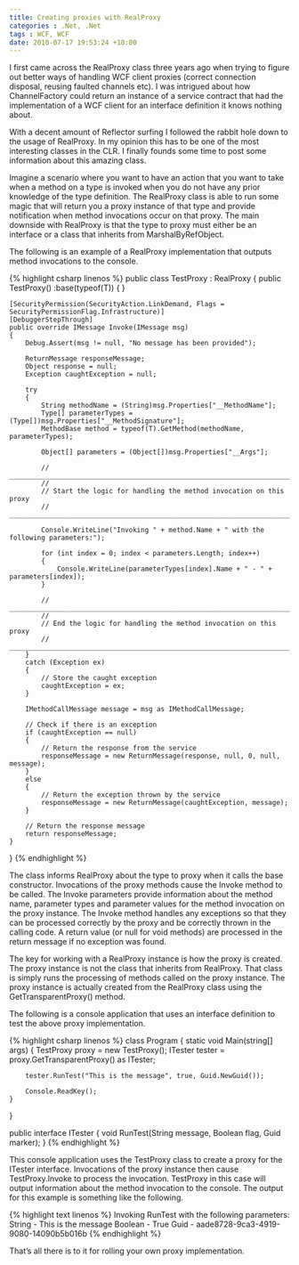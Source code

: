 ```yaml
---
title: Creating proxies with RealProxy
categories : .Net, .Net
tags : WCF, WCF
date: 2010-07-17 19:53:24 +10:00
---
```


I first came across the RealProxy class three years ago when trying to figure out better ways of handling WCF client proxies (correct connection disposal, reusing faulted channels etc). I was intrigued about how ChannelFactory<T> could return an instance of a service contract that had the implementation of a WCF client for an interface definition it knows nothing about.   

With a decent amount of Reflector surfing I followed the rabbit hole down to the usage of RealProxy. In my opinion this has to be one of the most interesting classes in the CLR. I finally founds some time to post some information about this amazing class.   

Imagine a scenario where you want to have an action that you want to take when a method on a type is invoked when you do not have any prior knowledge of the type definition. The RealProxy class is able to run some magic that will return you a proxy instance of that type and provide notification when method invocations occur on that proxy. The main downside with RealProxy is that the type to proxy must either be an interface or a class that inherits from MarshalByRefObject.  

The following is an example of a RealProxy implementation that outputs method invocations to the console.  

{% highlight csharp linenos %}
public class TestProxy<T> : RealProxy
{
    public TestProxy()
        :base(typeof(T))
    {
    }

    [SecurityPermission(SecurityAction.LinkDemand, Flags = SecurityPermissionFlag.Infrastructure)]
    [DebuggerStepThrough]
    public override IMessage Invoke(IMessage msg)
    {
        Debug.Assert(msg != null, "No message has been provided");

        ReturnMessage responseMessage;
        Object response = null;
        Exception caughtException = null;

        try
        {
            String methodName = (String)msg.Properties["__MethodName"];
            Type[] parameterTypes = (Type[])msg.Properties["__MethodSignature"];
            MethodBase method = typeof(T).GetMethod(methodName, parameterTypes);

            Object[] parameters = (Object[])msg.Properties["__Args"];

            // ______________________________________________________________________________
            //
            // Start the logic for handling the method invocation on this proxy
            // ______________________________________________________________________________

            Console.WriteLine("Invoking " + method.Name + " with the following parameters:");

            for (int index = 0; index < parameters.Length; index++)
            {
                Console.WriteLine(parameterTypes[index].Name + " - " + parameters[index]);
            }

            // ______________________________________________________________________________
            //
            // End the logic for handling the method invocation on this proxy
            // ______________________________________________________________________________
        }
        catch (Exception ex)
        {
            // Store the caught exception
            caughtException = ex;
        }

        IMethodCallMessage message = msg as IMethodCallMessage;

        // Check if there is an exception
        if (caughtException == null)
        {
            // Return the response from the service
            responseMessage = new ReturnMessage(response, null, 0, null, message);
        }
        else
        {
            // Return the exception thrown by the service
            responseMessage = new ReturnMessage(caughtException, message);
        }

        // Return the response message
        return responseMessage;
    }
}
{% endhighlight %}

The class informs RealProxy about the type to proxy when it calls the base constructor. Invocations of the proxy methods cause the Invoke method to be called. The Invoke parameters provide information about the method name, parameter types and parameter values for the method invocation on the proxy instance. The Invoke method handles any exceptions so that they can be processed correctly by the proxy and be correctly thrown in the calling code. A return value (or null for void methods) are processed in the return message if no exception was found.

The key for working with a RealProxy instance is how the proxy is created. The proxy instance is not the class that inherits from RealProxy. That class is simply runs the processing of methods called on the proxy instance. The proxy instance is actually created from the RealProxy class using the GetTransparentProxy() method. 

The following is a console application that uses an interface definition to test the above proxy implementation.

{% highlight csharp linenos %}
class Program
{
    static void Main(string[] args)
    {
        TestProxy<ITester> proxy = new TestProxy<ITester>();
        ITester tester = proxy.GetTransparentProxy() as ITester;

        tester.RunTest("This is the message", true, Guid.NewGuid());

        Console.ReadKey();
    }
}

public interface ITester
{
    void RunTest(String message, Boolean flag, Guid marker);
}
{% endhighlight %}

This console application uses the TestProxy<T> class to create a proxy for the ITester interface. Invocations of the proxy instance then cause TestProxy<T>.Invoke to process the invocation. TestProxy in this case will output information about the method invocation to the console. The output for this example is something like the following.
    
{% highlight text linenos %}
Invoking RunTest with the following parameters:
String - This is the message
Boolean - True
Guid - aade8728-9ca3-4919-9080-14090b5b016b
{% endhighlight %}

That’s all there is to it for rolling your own proxy implementation.
